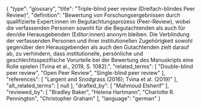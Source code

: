 {
    "type": "glossary",
    "title": "Triple-blind peer review (Dreifach-blindes Peer Review)",
    "definition": "Bewertung von Forschungsergebnissen durch qualifizierte Expert:innen im Begutachtungsprozess (Peer-Review), wobei die verfassenden Personen sowohl für die Begutachtenden als auch für den/die Herausgebenden (Editor:innen) anonym bleiben. Die Verblindung der verfassenden Personen und ihrer institutionellen Zugehörigkeit sowohl gegenüber den Herausgebenden als auch den Gutachtenden zielt darauf ab, zu verhindern, dass institutionelle, persönliche und geschlechtsspezifische Vorurteile bei der Bewertung des Manuskripts eine Rolle spielen (Tvina et al., 2019, S. 1082).",
    "related_terms": [
        "Double-blind peer review",
        "Open Peer Review",
        "Single-blind peer review"
    ],
    "references": [
        "Largent and Snodgrass (2016); Tvina et al. (2019)"
    ],
    "alt_related_terms": [
        null
    ],
    "drafted_by": [
        "Mahmoud Elsherif"
    ],
    "reviewed_by": [
        "Bradley Baker",
        "Helena Hartmann",
        "Charlotte R. Pennington",
        "Christopher Graham"
    ],
    "language": "german"
}
